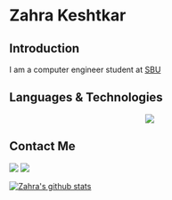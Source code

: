 

# Zahra Keshtkar

## Introduction

I am a computer engineer student at [SBU](https://www.sbu.ac.ir/)

## Languages & Technologies
<p align="center"> <img src="https://github-readme-stats.vercel.app/api/top-langs/?username=zkeshtkar&layout=compact"  /> </p>

## Contact Me

[![](https://img.shields.io/badge/-zkeshtkarz@gmail.com-lightgray?style=for-the-badge&logo=gmail)](mailto:zkeshtkarz@gmail.com)
[![](https://img.shields.io/badge/-ZahraKeshtkar-lightgray?style=for-the-badge&logo=linkedin)](https://www.linkedin.com/in/zahra-keshtkar-842ab3181/)

[![Zahra's github stats](https://github-readme-stats.vercel.app/api?username=zkeshtkar&show_icons=true&theme=shades-of-purple)](https://github.com/anuraghazra/github-readme-stats)
